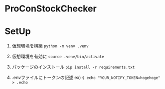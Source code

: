 # ProConStockChecker

# SetUp

1. 仮想環境を構築
`python -m venv .venv`

2. 仮想環境を有効に
`source .venv/bin/activate`

3. パッケージのインストール
`pip install -r requirements.txt`

4. .envファイルにトークンの記述
ex) `$ echo "YOUR_NOTIFY_TOKEN=hogehoge" > .echo`
